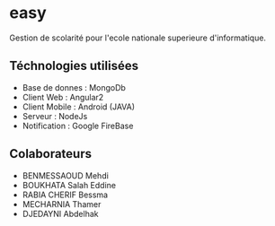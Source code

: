 # easy

Gestion de scolarité pour l'ecole nationale superieure d'informatique. 

## Téchnologies utilisées

+ Base de donnes : MongoDb 
+ Client Web : Angular2
+ Client Mobile : Android (JAVA)
+ Serveur : NodeJs
+ Notification : Google FireBase

## Colaborateurs 

+ BENMESSAOUD Mehdi
+ BOUKHATA Salah Eddine
+ RABIA CHERIF Bessma
+ MECHARNIA Thamer 
+ DJEDAYNI Abdelhak


